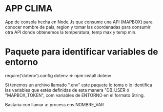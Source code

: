 # APP CLIMA

App de consola hecha en Node.Js que consume una API (MAPBOX) para conocer nombre de pais, region y tomar las coordenadas para consumir otra API donde obtenemos la temperatura, temp max y temp min.

# Paquete para identificar variables de entorno

require('dotenv').config
dotenv => npm install dotenv

Si tenemos un archivo llamado ".env" este paquete lo toma o lo identifica las variables que estés definidas de esta manera "DB_USER ó "MAPBOX_TOKEN", com variables de ENTORNO en el formato String.

Bastaria con llamar a: process.env.NOMBRE_VAR
